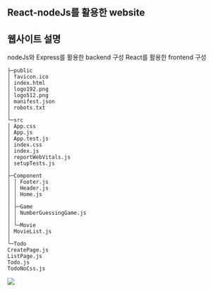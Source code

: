 ## React-nodeJs를 활용한 website

## 웹사이트 설명

nodeJs와 Express를 활용한 backend 구성
React를 활용한 frontend 구성
```
├─public
│ favicon.ico
│ index.html
│ logo192.png
│ logo512.png
│ manifest.json
│ robots.txt
│
└─src
│ App.css
│ App.js
│ App.test.js
│ index.css
│ index.js
│ reportWebVitals.js
│ setupTests.js
│
├─Component
│ │ Footer.js
│ │ Header.js
│ │ Home.js
│ │
│ ├─Game
│ │ NumberGuessingGame.js
│ │
│ └─Movie
│ MovieList.js
│
└─Todo
CreatePage.js
ListPage.js
Todo.js
TodoNoCss.js
```
<img src="https://img.shields.io/badge/react-00FF7B?style=for-the-badge&logo=alienware&logoColor=black">
